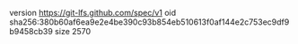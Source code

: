 version https://git-lfs.github.com/spec/v1
oid sha256:380b60af6ea9e2e4be390c93b854eb510613f0af144e2c753ec9df9b9458cb39
size 2570
